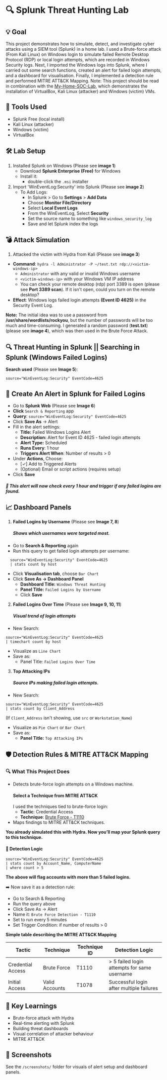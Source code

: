 # 🔍 Splunk Threat Hunting Lab

## 💡 Goal
This project demonstrates how to simulate, detect, and investigate cyber attacks using a SIEM tool (Splunk) in a home lab.
I used a Brute-force attack (From Kali Linux) on Windows login to simulate failed Remote Desktop Protocol (RDP) or local login attempts, which are recorded in Windows Security logs. Next, I imported the Windows logs into Splunk, where I carried out some search functions, created an alert for failed login attempts, and a dashboard for visualisation. Finally, I implemented a detection rule and performed MITRE ATT&CK Mapping. 
Note: This project should be read in combination with the [My-Home-SOC-Lab](https://github.com/Mr-ebony/My-Home-SOC-Lab.git), which demonstrates the installation of VirtualBox, Kali Linux (attacker) and Windows (victim) VMs. 

## 🧰 Tools Used
- Splunk Free (local install)
- Kali Linux (attacker)
- Windows (victim)
- VirtualBox

## 🛠️ Lab Setup
1. Installed Splunk on Windows (Please see **image 1**)
    + Download **Splunk Enterprise (Free)** for Windows
    + Install it: 
      + double-click the `.msi` installer
2. Import 'WinEventLog:Security' into Splunk (Please see **image 2**)
   + To Add Logs:
     + In Splunk > Go to **Settings** > **Add Data**
     + Choose **Monitor File/Directory**
     + Select **Local Event Logs**
     + From the WinEventLog, Select **Security**
     + Set the source name to something like `windows_security_log`
     + Save and let Splunk index the logs

## 💣 Attack Simulation
1. Attacked the victim with Hydra from Kali (Please see **image 3**)
- **Command**: `hydra -l Administrator -P ~/test.txt rdp://<victim-windows-ip>`
    + `Administrator` with any valid or invalid Windows username
    + `<victim-windows-ip>` with your Windows VM IP address
    + You can check your remote desktop (rdp) port 3389 is open (please see **Port 3389 scan**). If it isn't open, could you turn on the remote desktop?
- **Effect**: Windows logs failed login attempts **(Event ID 4625)** in the Security Event Log.

**Note:** The initial idea was to use a password from **/usr/share/wordlists/rockyou**, but the number of passwords will be too much and time-consuming. I generated a random password (**test.txt**) (please see **image 4**), which was then used in the Brute Force Attack.

## 🔍 Threat Hunting in Splunk || Searching in Splunk (Windows Failed Logins)
**Search used** (Please see **Image 5**):
```spl
source="WinEventLog:Security" EventCode=4625  
```

## 🔔 Create An Alert in Splunk for Failed Logins
- Go to **Splunk Web** (Please see **Image 6**)
- **Click** `Search & Reporting` app
- **Query**: `source="WinEventLog:Security" EventCode=4625`
- Click **Save As** → Alert
- Fill in the alert settings:
  + **Title:** Failed Windows Logins Alert
  + **Description:** Alert for Event ID 4625 - failed login attempts
  + **Alert Type:** Scheduled
  + **Runs Every**: 1 hour
  + **Triggers Alert When**: Number of results > 0
- Under **Actions**, Choose:
  + [✓] Add to Triggered Alerts
  + (Optional) Email or script actions (requires setup)
- Click **Save**
##### 📌 This alert will now check every 1 hour and trigger if any failed logins are found.

## 📈 Dashboard Panels
1. **Failed Logins by Username** (Please see **Image 7, 8**)  
   ##### Shows which usernames were targeted most.
+ Go to **Search & Reporting** again
+ Run this query to get failed login attempts per username:
```spl
  source="WinEventLog:Security" EventCode=4625
  | stats count by host
```
+ Click **Visualisation tab**, choose `Bar Chart`
+ Click **Save As → Dashboard Panel**
    + **Dashboard Title:** `Windows Threat Hunting`
    + **Panel Title:** `Failed Logins by Username`
    + Click **Save**
2. **Failed Logins Over Time** (Please see **Image 9, 10, 11**) 
   ##### Visual trend of login attempts
+ New Search:
```spl
source="WinEventLog:Security" EventCode=4625
| timechart count by host
```
+ Visualize as `Line Chart`
+ Save as:
  + Panel Title: `Failed Logins Over Time`
3. **Top Attacking IPs**  
   ##### Source IPs making failed login attempts.
+ New Search:
```spl
source="WinEventLog:Security" EventCode=4625
| stats count by Client_Address
```
(If `Client_Address` isn't showing, use `src` or `Workstation_Name`)
+ Visualize as `Pie Chart` or `Bar Chart`
+ Save as:
  + **Panel Title:** `Top Attacking IPs`

## 🛡 Detection Rules & MITRE ATT&CK Mapping

### 🔍 What This Project Does
- Detects brute-force login attempts on a Windows machine.
  #### Select a Technique from MITRE ATT&CK
  I used the techniques tied to brute-force login:
  + **Tactic**: Credential Access
  + **Technique**: [Brute Force - T1110](https://attack.mitre.org/techniques/T1110/)
- Maps findings to MITRE ATT&CK techniques.

**You already simulated this with Hydra. Now you’ll map your Splunk query to this technique.**

  #### 📏 Detection Logic
```spl
source="WinEventLog:Security" EventCode=4625
| stats count by Account_Name, ComputerName
| where count > 5
 ```
  **The above will flag accounts with more than 5 failed logins.**
  
  ➡️ Now save it as a detection rule:
  + Go to Search & Reporting
  + Run the query above
  + Click Save As → Alert
  + Name it: `Brute Force Detection - T1110`
  + Set to run every 5 minutes
  + Set Trigger Condition: if number of results > 0

  **Simple table describing the MITRE ATT&CK Mapping**
    
| Tactic             | Technique           | Technique ID | Detection Logic                              |
|--------------------|---------------------|--------------|-----------------------------------------------|
| Credential Access | Brute Force         | T1110        | > 5 failed login attempts for same username   |
| Initial Access    | Valid Accounts      | T1078        | Successful login after multiple failures      |

## 🧠 Key Learnings
- Brute-force attack with Hydra
- Real-time alerting with Splunk
- Building threat dashboards
- Visual correlation of attacker behaviour
- MITRE ATT&CK

## 📸 Screenshots
See the `/screenshots/` folder for visuals of alert setup and dashboard panels.
